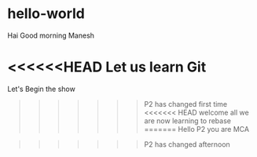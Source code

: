 # hello-world

Hai Good morning Manesh


<<<<<<HEAD
Let us learn Git
=======
Let's Begin the show
>>>>>>> P2 has changed first time
<<<<<<< HEAD
welcome all 
we are now learning to rebase
=======
Hello P2 
you are MCA

>>>>>>> P2 has changed afternoon

